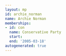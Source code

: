 ```yaml
---
layout: mp
id: archie_norman
name: Archie Norman
memberships:
- id: con
  name: Conservative Party
  start: 
  end: '2005-03-18'
autogenerated: true
---
```

